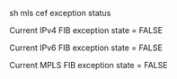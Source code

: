 sh mls cef exception status 

Current IPv4 FIB exception state = FALSE

Current IPv6 FIB exception state = FALSE

Current MPLS FIB exception state = FALSE